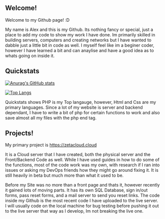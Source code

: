 ## Welcome!

Welcome to my Github page! :D

My name is Alex and this is my Github. Its nothing fancy or special, just a place to add my code to show my work I have done. Im primarily skilled in building servers, computers and creating networks but I have wanted to dabble just a little bit in code as well. I myself feel like im a beginer coder, however I have learned a bit and can anaylise and have a good idea as to whats going on inside it. 

## Quickstats

[![Anurag's GitHub stats](https://github-readme-stats.vercel.app/api?username=captinalex1&theme=gotham&show_icons=true)](https://github.com/anuraghazra/github-readme-stats)

[![Top Langs](https://github-readme-stats.vercel.app/api/top-langs/?username=captinalex1&theme=gotham&show_icons=true&custom_title=Alex%27s%20Top%20Langs&count_private=true%langs_count)](https://github.com/anuraghazra/github-readme-stats)

Quickstats shows PHP is my Top langauge, however, Html and Css are my primary languages. Since a lot of my website is server and backend dependant, I have to write a bit of php for certain functions to work and also save almost all my files with the php end tag. 

## Projects!

My primary project is https://zetacloud.cloud

It is a Cloud server that I have created, both the physical server and the Front/Backend Code as well. While I have used guides in how to do some of the functions, most of the code work was my own, with research if I ran into issues or asking my DevOps friends how they might go around fixing it. It is still heavily in beta but much more than what it used to be.

Before my Site was no more than a front page and thats it, however recently it gained lots of moving parts. It has its own SQL Database, sign in/out forms, pass reset forms, and a mail server to send you reset links. The code inside my Github is the most recent code I have uploaded to the live server. I will usually code on the local machine for bug testing before pushing it out to the live server that way as I develop, Im not breaking the live one. 

